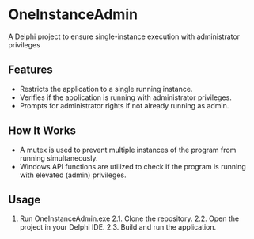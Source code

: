# OneInstanceAdmin
A Delphi project to ensure single-instance execution with administrator privileges

## Features
- Restricts the application to a single running instance.
- Verifies if the application is running with administrator privileges.
- Prompts for administrator rights if not already running as admin.

## How It Works
- A mutex is used to prevent multiple instances of the program from running simultaneously.
- Windows API functions are utilized to check if the program is running with elevated (admin) privileges.


## Usage
1. Run OneInstanceAdmin.exe
2.1. Clone the repository.
2.2. Open the project in your Delphi IDE.
2.3. Build and run the application.
